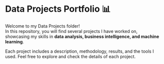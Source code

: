 # Data Projects Portfolio 📊

Welcome to my Data Projects folder!  
In this repository, you will find several projects I have worked on, showcasing my skills in **data analysis, business intelligence, and machine learning**.  

Each project includes a description, methodology, results, and the tools I used. Feel free to explore and check the details of each project.
